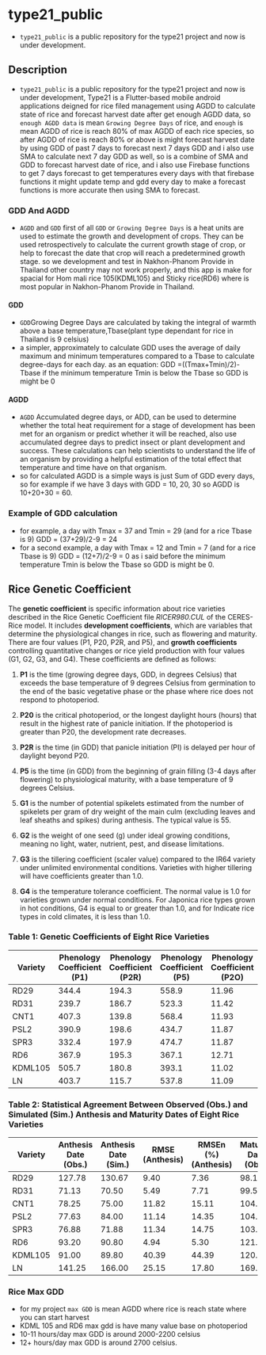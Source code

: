 # type21_public

- `type21_public` is a public repository for the type21 project and now is under development.

## Description

- `type21_public` is a public repository for the type21 project and now is under development, Type21 is a Flutter-based mobile android applications deigned for rice filed management using AGDD to calculate state of rice and forecast harvest date after get enough AGDD data, so `enough AGDD data` is mean `Growing Degree Days` of rice, and `enough` is mean AGDD of rice is reach 80% of max AGDD of each rice species, so after AGDD of rice is reach 80% or above is might forecast harvest date by using GDD of past 7 days to forecast next 7 days GDD and i also use SMA to calculate next 7 day GDD as well, so is a combine of SMA and GDD to forecast harvest date of rice, and i also use Firebase functions to get 7 days forecast to get temperatures every days with that firebase functions it might update temp and gdd every day to make a forecast  functions is more accurate then using SMA to forecast.

### GDD And AGDD

- `AGDD` and `GDD` first of all `GDD` or `Growing Degree Days` is a heat units are used to estimate the growth and development of crops. They can be used retrospectively to calculate the current growth stage of crop, or help to forecast the date that crop will reach a predetermined growth stage.
so we development and test in Nakhon-Phanom Provide in Thailand other country may not work properly, and this app is make for spacial for Hom mali rice 105(KDML105) and Sticky rice(RD6) where is most popular in Nakhon-Phanom Provide in Thailand.

#### GDD

- `GDD`Growing Degree Days are calculated by taking the integral of warmth above a base temperature,Tbase(plant type dependant for rice in Thailand is 9 celsius)
- a simpler, approximately to calculate GDD uses the average of daily maximum and minimum temperatures compared to a Tbase to calculate degree-days for each day.
  as an equation: GDD =((Tmax+Tmin)/2)-Tbase
   if the minimum temperature Tmin is below the Tbase so GDD is might be 0

#### AGDD

- `AGDD` Accumulated degree days, or ADD, can be used to determine whether the total heat requirement for a stage of development has been met for an organism or predict whether it will be reached,  also use accumulated degree days to predict insect or plant development and success. These calculations can help scientists to understand the life of an organism by providing a helpful estimation of the total effect that temperature and time have on that organism.
- so for calculated AGDD is a simple ways is just Sum of GDD every days, so for example if we have 3 days with GDD = 10, 20, 30 so AGDD is 10+20+30 = 60.

### Example of GDD calculation

- for example, a day with Tmax = 37 and Tmin = 29 (and for a rice Tbase is 9) GDD = (37+29)/2-9 = 24
- for a second example, a day with Tmax = 12 and Tmin = 7 (and for a rice Tbase is 9)
 GDD = (12+7)/2-9 = 0 as i said before the minimum temperature Tmin is below the Tbase so GDD is might be 0.

## Rice Genetic Coefficient

The **genetic coefficient** is specific information about rice varieties described in the Rice Genetic Coefficient file *RICER980.CUL* of the CERES-Rice model. It includes **development coefficients**, which are variables that determine the physiological changes in rice, such as flowering and maturity. There are four values (P1, P20, P2R, and P5), and **growth coefficients** controlling quantitative changes or rice yield production with four values (G1, G2, G3, and G4). These coefficients are defined as follows:

1. **P1** is the time (growing degree days, GDD, in degrees Celsius) that exceeds the base temperature of 9 degrees Celsius from germination to the end of the basic vegetative phase or the phase where rice does not respond to photoperiod.

2. **P20** is the critical photoperiod, or the longest daylight hours (hours) that result in the highest rate of panicle initiation. If the photoperiod is greater than P20, the development rate decreases.

3. **P2R** is the time (in GDD) that panicle initiation (PI) is delayed per hour of daylight beyond P20.

4. **P5** is the time (in GDD) from the beginning of grain filling (3-4 days after flowering) to physiological maturity, with a base temperature of 9 degrees Celsius.

5. **G1** is the number of potential spikelets estimated from the number of spikelets per gram of dry weight of the main culm (excluding leaves and leaf sheaths and spikes) during anthesis. The typical value is 55.

6. **G2** is the weight of one seed (g) under ideal growing conditions, meaning no light, water, nutrient, pest, and disease limitations.

7. **G3** is the tillering coefficient (scaler value) compared to the IR64 variety under unlimited environmental conditions. Varieties with higher tillering will have coefficients greater than 1.0.

8. **G4** is the temperature tolerance coefficient. The normal value is 1.0 for varieties grown under normal conditions. For Japonica rice types grown in hot conditions, G4 is equal to or greater than 1.0, and for Indicate rice types in cold climates, it is less than 1.0.

### **Table 1: Genetic Coefficients of Eight Rice Varieties**

| Variety   | Phenology Coefficient (P1) | Phenology Coefficient (P2R) | Phenology Coefficient (P5) | Phenology Coefficient (P2O) | Growth Coefficient (G1) | Growth Coefficient (G2) | Growth Coefficient (G3) | Growth Coefficient (G4) |
|-----------|-----------------------------|-----------------------------|-----------------------------|-----------------------------|------------------------|------------------------|------------------------|------------------------|
| RD29      | 344.4                       | 194.3                       | 558.9                       | 11.96                       | 52.0                   | 0.0300                 | 0.65                   | 0.95                   |
| RD31      | 239.7                       | 186.7                       | 523.3                       | 11.42                       | 69.3                   | 0.0280                 | 0.93                   | 1.12                   |
| CNT1      | 407.3                       | 139.8                       | 568.4                       | 11.93                       | 51.5                   | 0.0300                 | 0.94                   | 0.89                   |
| PSL2      | 390.9                       | 198.6                       | 434.7                       | 11.87                       | 78.2                   | 0.0300                 | 0.82                   | 1.20                   |
| SPR3      | 332.4                       | 197.9                       | 474.7                       | 11.87                       | 79.9                   | 0.0290                 | 0.89                   | 1.04                   |
| RD6       | 367.9                       | 195.3                       | 367.1                       | 12.71                       | 64.3                   | 0.0220                 | 0.73                   | 1.14                   |
| KDML105   | 505.7                       | 180.8                       | 393.1                       | 11.02                       | 77.8                   | 0.0220                 | 0.52                   | 0.92                   |
| LN        | 403.7                       | 115.7                       | 537.8                       | 11.09                       | 53.2                   | 0.0200                 | 0.43                   | 0.85                   |

### **Table 2: Statistical Agreement Between Observed (Obs.) and Simulated (Sim.) Anthesis and Maturity Dates of Eight Rice Varieties**

| Variety   | Anthesis Date (Obs.) | Anthesis Date (Sim.) | RMSE (Anthesis) | RMSEn (%) (Anthesis) | Maturity Date (Obs.) | Maturity Date (Sim.) | RMSE (Maturity) | RMSEn (%) (Maturity) |
|-----------|-----------------------|-----------------------|------------------|------------------------|-----------------------|-----------------------|-----------------|-----------------------|
| RD29      | 127.78                | 130.67                | 9.40             | 7.36                   | 98.13                 | 107.00                | 13.79           | 14.06                 |
| RD31      | 71.13                 | 70.50                 | 5.49             | 7.71                   | 99.50                 | 102.75                | 9.19            | 9.24                  |
| CNT1      | 78.25                 | 75.00                 | 11.82            | 15.11                  | 104.13                | 105.38                | 11.45           | 10.99                 |
| PSL2      | 77.63                 | 84.00                 | 11.14            | 14.35                  | 104.38                | 109.63                | 7.04            | 6.74                  |
| SPR3      | 76.88                 | 71.88                 | 11.34            | 14.75                  | 103.13                | 104.50                | 14.14           | 13.71                 |
| RD6       | 93.20                 | 90.80                 | 4.94             | 5.30                   | 121.00                | 114.20                | 8.39            | 6.93                  |
| KDML105   | 91.00                 | 89.80                 | 40.39            | 44.39                  | 120.60                | 115.60                | 44.06           | 36.54                 |
| LN        | 141.25                | 166.00                | 25.15            | 17.80                  | 169.75                | 198.50                | 29.18           | 17.19                 |

### Rice Max GDD

- for my project `max GDD` is mean AGDD where rice is reach state where you can start harvest
- KDML 105 and RD6 max gdd is have many value base on photoperiod
- 10-11 hours/day max GDD is around 2000-2200 celsius
- 12+ hours/day max GDD is around 2700 celsius.
